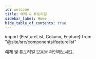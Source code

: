 ```yaml
---
id: welcome
title: 예제 & 튜토리얼
sidebar_label: Home
hide_table_of_contents: true
---
```


import {FeatureList, Column, Feature} from "@site/src/components/featurelist"

예제 및 튜토리얼 모음을 확인해보세요.

<FeatureList>
  <Column title="유명한 예제">
    <Feature url="/tutorials/examples/guest-book" title="방명록" subtitle="Create a simple guest book" image="guest-book.png" />
    <Feature url="/tutorials/examples/donation" title="기부" subtitle="Receive and send tokens" image="donation.png" />
    <Feature url="/tutorials/examples/xcc" title="교차 컨트랙트 호출 기본" subtitle="Learn how to call other contracts" image="cross-call.png" />
    <Feature url="/tutorials/examples/coin-flip" title="동전 던지기 게임" subtitle="Learn to create basic random numbers" image="random.png" />
    <Feature url="/tutorials/examples/factory" title="팩토리 컨트랙트" subtitle="Build a contract that deploys contracts" image="factory.png" />
    <Feature url="/tutorials/examples/update-contract-migrate-state" title="업그레이드 & 마이그레이션" subtitle="Programmatically update contracts" image="update.png" />
    <Feature url="/tutorials/examples/frontend-multiple-contracts" title="다중 컨트랙트 프론트엔드" subtitle="Interact with multiple contracts" image="multiple.png" />

  </Column>
  <Column title="Popular Tutorials">
    <Feature url="/tutorials/near-components/interaction" title="Components & Contracts" subtitle="Use a contract from your component" image="bos-contract.png" />
    <Feature url="/tutorials/near-components/lido" title="ETH Component" subtitle="Build an Ethereum Component" image="bos-lido.png" />
    <Feature url="/tutorials/nfts/minting-nfts" title="NFT Mint" subtitle="Mint an NFT without using code" image="frontend-bos.png" />
    <Feature url="/tutorials/near-components/indexer-tutorials/nft-indexer" title="Events (NEAR Lake)"
             subtitle="Use our Data Lake to listen for events" image="monitor.png" />
  </Column>
  <Column title="From Zero to Hero">
    <Feature url="/tutorials/nfts/js/introduction" title="NEAR에서 NFT 마스터 (JS)" subtitle="Learn everything about NFT in JS" image="nft-marketplace-js.png" />
    <Feature url="/tutorials/nfts/introduction" title="NEAR에서 NFT 마스터 (RS)" subtitle="Learn everything about NFT in Rust" image="nft-marketplace-rs.png" />
    <Feature url="/tutorials/fts/introduction" title="대체 가능한 토큰 101"
             subtitle="Learn everything about fungible tokens" image="ft.png" />
    <Feature url="/tutorials/crosswords/basics/overview" title="십자말풀이 게임" 
             subtitle="Build a Crossword Game from zero" image="crossword.png" />
  </Column>
</FeatureList>
